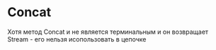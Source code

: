 # Concat


Хотя метод Concat и не является терминальным и он возвращает Stream - его нельзя исопользовать в цепочке

